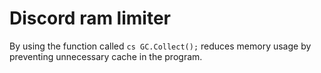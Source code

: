 # Discord ram limiter
By using the function called ```cs GC.Collect();``` reduces memory usage by preventing unnecessary cache in the program.
